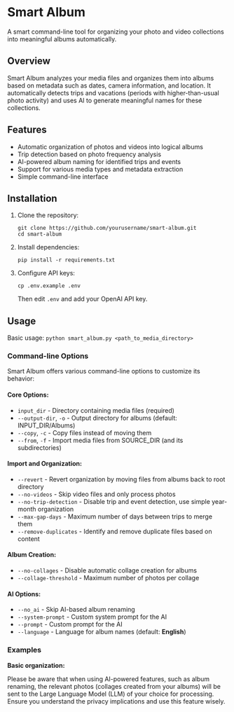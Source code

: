 # Smart Album

A smart command-line tool for organizing your photo and video collections into meaningful albums automatically.

## Overview

Smart Album analyzes your media files and organizes them into albums based on metadata such as dates, camera information, and location. It automatically detects trips and vacations (periods with higher-than-usual photo activity) and uses AI to generate meaningful names for these collections.

## Features

- Automatic organization of photos and videos into logical albums
- Trip detection based on photo frequency analysis
- AI-powered album naming for identified trips and events
- Support for various media types and metadata extraction
- Simple command-line interface

## Installation

1. Clone the repository:
   ```
   git clone https://github.com/yourusername/smart-album.git
   cd smart-album
   ```

2. Install dependencies:
   ```
   pip install -r requirements.txt
   ```

3. Configure API keys:
   ```
   cp .env.example .env
   ```
   Then edit `.env` and add your OpenAI API key.

## Usage

Basic usage:
`python smart_album.py <path_to_media_directory>`

### Command-line Options

Smart Album offers various command-line options to customize its behavior:

#### Core Options:
- `input_dir` - Directory containing media files (required)
- `--output-dir`, `-o` - Output directory for albums (default: INPUT_DIR/Albums)
- `--copy`, `-c` - Copy files instead of moving them
- `--from`, `-f` - Import media files from SOURCE_DIR (and its subdirectories)

#### Import and Organization:
- `--revert` - Revert organization by moving files from albums back to root directory
- `--no-videos` - Skip video files and only process photos
- `--no-trip-detection` - Disable trip and event detection, use simple year-month organization
- `--max-gap-days` - Maximum number of days between trips to merge them
- `--remove-duplicates` - Identify and remove duplicate files based on content

#### Album Creation:
- `--no-collages` - Disable automatic collage creation for albums
- `--collage-threshold` - Maximum number of photos per collage

#### AI Options:
- `--no_ai` - Skip AI-based album renaming
- `--system-prompt` - Custom system prompt for the AI
- `--prompt` - Custom prompt for the AI
- `--language` - Language for album names (default: **English**)

### Examples

**Basic organization:**

Please be aware that when using AI-powered features, such as album renaming, the relevant photos (collages created from your albums) will be sent to the Large Language Model (LLM) of your choice for processing. 
Ensure you understand the privacy implications and use this feature wisely.

